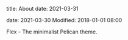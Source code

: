 title: About
date: 2021-03-31

date: 2021-03-30
Modified: 2018-01-01 08:00

Flex - The minimalist Pelican theme.
